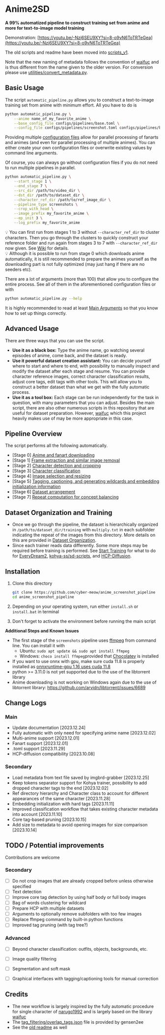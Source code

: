 # Anime2SD

**A 99% automatized pipeline to construct training set from anime and more for text-to-image model training**

Demonstration: [https://youtu.be/-Nzj6SEU9XY?si=8-o9vN6ToTRTeGea](https://youtu.be/-Nzj6SEU9XY?si=8-o9vN6ToTRTeGea)

The old scripts and readme have been moved into [scripts_v1](scripts_v1).

Note that the new naming of metadata follows the convention of [waifuc](https://github.com/deepghs/waifuc) and is thus different from the name given to the older version.
For conversion please use [utilities/convert_metadata.py](utilities/convert_metadata.py).


## Basic Usage

The script `automatic_pipeline.py` allows you to construct a text-to-image training set from anime with minimum effort. All you have to do is

```bash
python automatic_pipeline.py \
    --anime name_of_my_favorite_anime \
    --base_config_file configs/pipelines/base.toml \
    --config_file configs/pipelines/screenshot.toml configs/pipelines/booru.toml [...]
```

Providing multiple [configuration files](configs/pipelines) allow for parallel processing of fanarts and animes (and even for parallel processing of multiple animes). You can either create your own configuration files or overwrite existing values by command line arguments.

Of course, you can always go without configuration files if you do not need to run multiple pipelines in parallel.

```bash
python automatic_pipeline.py \
    --start_stage 1 \
    --end_stage 7 \
    --src_dir /path/to/video_dir \
    --dst_dir /path/to/dataset_dir \
    --character_ref_dir /path/to/ref_image_dir \
    --pipeline_type screenshots \
    --crop_with_head \
    --image_prefix my_favorite_anime \
    --ep_init 3 \
    --log_prefix my_favorite_anime
```

:bulb: You can first run from stages 1 to 3 without `--character_ref_dir` to cluster characters. Then you go through the clusters to quickly construct your reference folder and run again from stages 3 to 7 with `--character_ref_dir` now given. See [Wiki](https://github.com/cyber-meow/anime_screenshot_pipeline/wiki) for details.  
:bulb:  Although it is possible to run from stage 0 which downloads anime automatically, it is still recommended to prepare the animes yourself as the downloading part is not fully optimized (may just hang if there are no seeders etc).

There are a lot of arguments (more than 100) that allow you to configure the entire process. See all of them in the aforementioned configuration files or with
```bash
python automatic_pipeline.py --help
```

It is highly recommended to read at least [Main Arguments](https://github.com/cyber-meow/anime_screenshot_pipeline/wiki/Main-Arguments) so that you know how to set up things correctly.

## Advanced Usage

There are three ways that you can use the script.

- **Use it as a black box:** Type the anime name, go watching several episodes of anime, come back, and the dataset is ready.
- **Use it powerful dataset creation assistant:** You can decide yourself where to start and where to end, with possibility to manually inspect and modify the dataset after each stage and resume. You can provide character reference images, correct character classification results, adjust core tags, edit tags with other tools. This will allow you to construct a better dataset than what we get with the fully automatic process.
- **Use it as a tool box:** Each stage can be run independently for the task in question, with many parameters that you can adjust. Besides the main script, there are also other numerous scripts in this repository that are useful for dataset preparation. However, [waifuc](https://github.com/deepghs/waifuc) which this project heavily makes use of may be more appropriate in this case.

## Pipeline Overview

The script performs all the following automatically.

- [Stage 0] [Anime and fanart downloading](https://github.com/cyber-meow/anime_screenshot_pipeline/wiki/Stage-0:-Anime-and-Fanart-Downloading)
- [Stage 1] [Frame extraction and similar image removal](https://github.com/cyber-meow/anime_screenshot_pipeline/wiki/Stage-1:-Frame-Extraction-and-Similar-Image-Removal)
- [Stage 2] [Character detection and cropping ](https://github.com/cyber-meow/anime_screenshot_pipeline/wiki/Stage-2:-Character-Detection-and-Cropping)
- [Stage 3] [Character classification](https://github.com/cyber-meow/anime_screenshot_pipeline/wiki/Stage-3:-Character-Classification)
- [Stage 4] [Image selection and resizing](https://github.com/cyber-meow/anime_screenshot_pipeline/wiki/Stage-4:-Image-Selection-and-Resizing)
- [Stage 5] [Tagging, captioning, and generating wildcards and embedding initialization information](https://github.com/cyber-meow/anime_screenshot_pipeline/wiki/Stage-5:-Tagging-and-Captioning)
- [Stage 6] [Dataset arrangement](https://github.com/cyber-meow/anime_screenshot_pipeline/wiki/Stage-6:-Dataset-Arrangement)
- [Stage 7] [Repeat computation for concept balancing](https://github.com/cyber-meow/anime_screenshot_pipeline/wiki/Stage-7:-Repeat-Computation-for-Concept-Balancing)


## Dataset Organization and Training

- Once we go through the pipeline, the dataset is hierarchically organized in `/path/to/dataset_dir/training` with `multiply.txt` in each subfolder indicating the repeat of the images from this directory. More details on this are provided in [Dataset Organization](https://github.com/cyber-meow/anime_screenshot_pipeline/wiki/Dataset-Organization).
- Since each trainer reads data differently. Some more steps may be required before training is performed. See [Start Training](https://github.com/cyber-meow/anime_screenshot_pipeline/wiki/Start-Training) for what to do for [EveryDream2](https://github.com/victorchall/EveryDream2trainer), [kohya-ss/sd-scripts](https://github.com/kohya-ss/sd-scripts), and [HCP-Diffusion](https://github.com/7eu7d7/HCP-Diffusion).

## Installation

1. Clone this directory
    ```bash
    git clone https://github.com/cyber-meow/anime_screenshot_pipeline
    cd anime_screenshot_pipeline
    ```

2.  Depending on your operating system, run either `install.sh` or `install.bat` in terminal
3. Don't forget to activate the environment before running the main script

**Additional Steps and Known Issues**
 
- The first stage of the `screenshots` pipeline uses [ffmpeg](https://ffmpeg.org/) from command line. You can install it with
    - Ubuntu: `sudo apt update && sudo apt install ffmpeg`
    - Windows: `choco install ffmpeg`provided that [Chocolatey](https://chocolatey.org/install) is installed
- If you want to use onnx with gpu, make sure cuda 11.8 is properly installed as [onnxruntime-gpu 1.16 uses cuda 11.8](https://onnxruntime.ai/docs/execution-providers/CUDA-ExecutionProvider.html#requirements) 
- python >= 3.11.0 is not yet supported due to the use of the libtorrent library
- Anime downloading is not working on Windows again due to the use of libtorrent library: https://github.com/arvidn/libtorrent/issues/6689


## Change Logs

### Main

- Update documentation [2023.12.24]
- Fully automatic with only need for specifying anime name [2023.12.02]
- Multi-anime support [2023.12.01]
- Fanart support [2023.12.01]
- .toml support [2023.11.29]
- HCP-diffusion compatibility [2023.10.08]

### Secondary

- Load metadata from text file saved by imgbrd-grabber [2023.12.25]
- Keep tokens separator support for Kohya trainer, possibility to add dropped character tags to the end [2023.12.02]
- Ref directory hierarchy and Character class to account for different appearances of the same character [2023.11.28]
- Embedding initialization with hard tags [2023.11.11]
- Improved classification workflow that takes existing character metadata into account [2023.11.10]
- Core tag-based pruning [2023.10.15]
- Add size to metadata to avoid opening images for size comparison [2023.10.14]


## TODO / Potential improvements

Contributions are welcome

### Secondary

- [ ] Do not crop images that are already cropped before unless otherwise specified
- [ ] Text detection
- [ ] Improve core tag detection by using half body or full body images
- [ ] Bag of words clustering for wildcard
- [ ] Prepare HCP with multiple datasets
- [ ] Arguments to optionally remove subfolders with too few images
- [ ] Replace ffmpeg command by built-in python functions
- [ ] Improved tag pruning (with tag tree?)

### Advanced

- [ ] Beyond character classification: outfits, objects, backgrounds, etc.
- [ ] Image quality filtering 
- [ ] Segmentation and soft mask
- [ ] Graphical interfaces with tagging/captioning tools for manual correction



## Credits

- The new workflow is largely inspired by the fully automatic procedure for single character of [narugo1992](https://github.com/narugo1992) and is largely based on the library [waifuc](https://github.com/deepghs/waifuc)
- The [tag_filtering/overlap_tags.json](tag_filtering/overlap_tags.json) file is provided by gensen2ee
- See the [old readme](scripts_v1/README.md) as well

